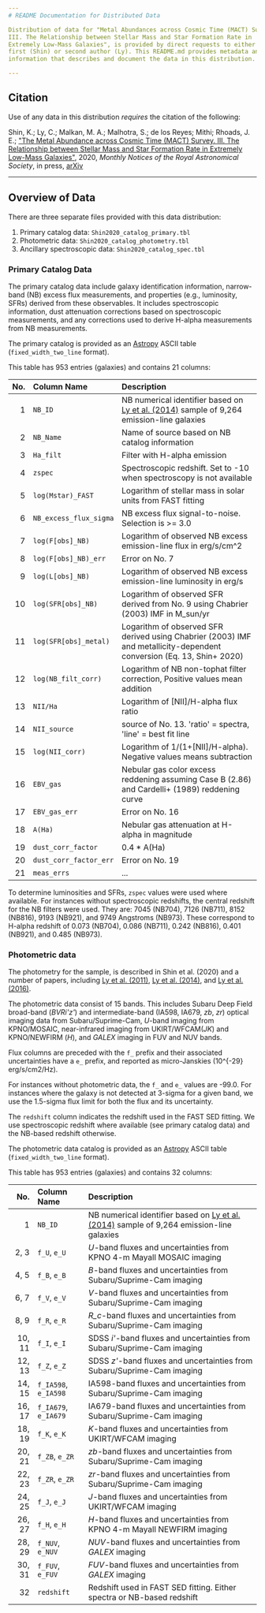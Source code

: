 ```yaml
---
# README Documentation for Distributed Data

Distribution of data for "Metal Abundances across Cosmic Time (MACT) Survey.
III. The Relationship between Stellar Mass and Star Formation Rate in
Extremely Low-Mass Galaxies", is provided by direct requests to either the
first (Shin) or second author (Ly). This README.md provides metadata and other
information that describes and document the data in this distribution.

---
```

## Citation

Use of any data in this distribution *requires* the citation of the following:

Shin, K.; Ly, C.; Malkan, M. A.; Malhotra, S.; de los Reyes; Mithi; Rhoads, J. E.;
["The Metal Abundance across Cosmic Time (MACT) Survey. III. The Relationship between Stellar Mass and Star Formation Rate in Extremely Low-Mass Galaxies"](https://doi.org/10.1093/mnras/staa3307),
2020, _Monthly Notices of the Royal Astronomical Society_, in press, 
[arXiv](https://arxiv.org/abs/1910.10735)

---
## Overview of Data

There are three separate files provided with this data distribution:
 1. Primary catalog data: `Shin2020_catalog_primary.tbl`
 2. Photometric data: `Shin2020_catalog_photometry.tbl`
 3. Ancillary spectroscopic data: `Shin2020_catalog_spec.tbl`


### Primary Catalog Data

The primary catalog data include galaxy identification information,
narrow-band (NB) excess flux measurements, and properties (e.g., luminosity,
SFRs) derived from these observables. It includes spectroscopic information,
dust attenuation corrections based on spectroscopic measurements, and any
corrections used to derive H-alpha measurements from NB measurements.

The primary catalog is provided as an [Astropy](https://astropy.org) ASCII table
(`fixed_width_two_line` format).

This table has 953 entries (galaxies) and contains 21 columns:

| No. | Column Name            | Description  |
|----:|:-----------------------|:-------------|
|  1  | `NB_ID`                | NB numerical identifier based on [Ly et al. (2014)](https://iopscience.iop.org/article/10.1088/0004-637X/780/2/122) sample of 9,264 emission-line galaxies |
|  2  | `NB_Name`              | Name of source based on NB catalog information |
|  3  | `Ha_filt`              | Filter with H-alpha emission |
|  4  | `zspec`                | Spectroscopic redshift. Set to -10 when spectroscopy is not available |
|  5  | `log(Mstar)_FAST`      | Logarithm of stellar mass in solar units from FAST fitting |
|  6  | `NB_excess_flux_sigma` | NB excess flux signal-to-noise. Selection is >= 3.0 |
|  7  | `log(F[obs]_NB)`       | Logarithm of observed NB excess emission-line flux in erg/s/cm^2 |
|  8  | `log(F[obs]_NB)_err`   | Error on No. 7 | 
|  9  | `log(L[obs]_NB)`       | Logarithm of observed NB excess emission-line luminosity in erg/s |
| 10  | `log(SFR[obs]_NB)`     | Logarithm of observed SFR derived from No. 9 using Chabrier (2003) IMF in M_sun/yr |
| 11  | `log(SFR[obs]_metal)`  | Logarithm of observed SFR derived using Chabrier (2003) IMF and metallicity-dependent conversion (Eq. 13, Shin+ 2020) |
| 12  | `log(NB_filt_corr)`    | Logarithm of NB non-tophat filter correction, Positive values mean addition |
| 13  | `NII/Ha`               | Logarithm of [NII]/H-alpha flux ratio |
| 14  | `NII_source`           | source of No. 13. 'ratio' = spectra, 'line' = best fit line |
| 15  | `log(NII_corr)`        | Logarithm of 1/(1+[NII]/H-alpha). Negative values means subtraction |
| 16  | `EBV_gas`              | Nebular gas color excess reddening assuming Case B (2.86) and Cardelli+ (1989) reddening curve |
| 17  | `EBV_gas_err`          | Error on No. 16 |
| 18  | `A(Ha)`                | Nebular gas attenuation at H-alpha in magnitude|
| 19  | `dust_corr_factor`     | 0.4 * A(Ha) |
| 20  | `dust_corr_factor_err` | Error on No. 19 |
| 21  | `meas_errs`            | ... |

To determine luminosities and SFRs, `zspec` values were used where available.
For instances without spectroscopic redshifts, the central redshift for the NB
filters were used. They are: 7045 (NB704), 7126 (NB711), 8152 (NB816), 9193 (NB921),
and 9749 Angstroms (NB973). These correspond to H-alpha redshift of 0.073 (NB704),
0.086 (NB711), 0.242 (NB816), 0.401 (NB921), and 0.485 (NB973).

### Photometric data

The photometry for the sample, is described in Shin et al. (2020)
and a number of papers, including [Ly et al. (2011)](https://doi.org/10.1088/0004-637X/735/2/91),
[Ly et al. (2014)](https://doi.org/10.1088/0004-637X/780/2/122), and
[Ly et al. (2016)](https://doi.org/10.3847/0067-0049/226/1/5).

The photometric data consist of 15 bands. This includes Subaru Deep Field
broad-band (_BVRi'z'_) and intermediate-band (IA598, IA679, _zb_, _zr_)
optical imaging data from Subaru/Suprime-Cam, _U_-band imaging from
KPNO/MOSAIC, near-infrared imaging from UKIRT/WFCAM(_JK_) and KPNO/NEWFIRM
(_H_), and _GALEX_ imaging in FUV and NUV bands.

Flux columns are preceded with the `f_` prefix and their associated uncertainties
have a `e_` prefix, and reported as micro-Janskies (10^{-29} erg/s/cm2/Hz).

For instances without photometric data, the `f_` and `e_` values are -99.0.
For instances where the galaxy is not detected at 3-sigma for a given band,
we use the 1.5-sigma flux limit for both the flux and its uncertainty.

The `redshift` column indicates the redshift used in the FAST SED fitting.
We use spectroscopic redshift where available (see primary catalog data)
and the NB-based redshift otherwise.

The photometric data catalog is provided as an [Astropy](https://astropy.org)
ASCII table (`fixed_width_two_line` format).

This table has 953 entries (galaxies) and contains 32 columns:

| No.    | Column Name            | Description  |
|-------:|:-----------------------|:-------------|
|      1 | `NB_ID`                | NB numerical identifier based on [Ly et al. (2014)](https://iopscience.iop.org/article/10.1088/0004-637X/780/2/122) sample of 9,264 emission-line galaxies |
|  2,  3 | `f_U`, `e_U`           | _U_-band fluxes and uncertainties from KPNO 4-m Mayall MOSAIC imaging |
|  4,  5 | `f_B`, `e_B`           | _B_-band fluxes and uncertainties from Subaru/Suprime-Cam imaging |
|  6,  7 | `f_V`, `e_V`           | _V_-band fluxes and uncertainties from Subaru/Suprime-Cam imaging |
|  8,  9 | `f_R`, `e_R`           | _R_c_-band fluxes and uncertainties from Subaru/Suprime-Cam imaging |
| 10, 11 | `f_I`, `e_I`           | SDSS _i'_-band fluxes and uncertainties from Subaru/Suprime-Cam imaging |
| 12, 13 | `f_Z`, `e_Z`           | SDSS _z'_-band fluxes and uncertainties from Subaru/Suprime-Cam imaging |
| 14, 15 | `f_IA598`, `e_IA598`   | IA598-band fluxes and uncertainties from Subaru/Suprime-Cam imaging |
| 16, 17 | `f_IA679`, `e_IA679`   | IA679-band fluxes and uncertainties from Subaru/Suprime-Cam imaging |
| 18, 19 | `f_K`, `e_K`           | _K_-band fluxes and uncertainties from UKIRT/WFCAM imaging |
| 20, 21 | `f_ZB`, `e_ZR`         | _zb_-band fluxes and uncertainties from Subaru/Suprime-Cam imaging |
| 22, 23 | `f_ZR`, `e_ZR`         | _zr_-band fluxes and uncertainties from Subaru/Suprime-Cam imaging |
| 24, 25 | `f_J`, `e_J`           | _J_-band fluxes and uncertainties from UKIRT/WFCAM imaging |
| 26, 27 | `f_H`, `e_H`           | _H_-band fluxes and uncertainties from KPNO 4-m Mayall NEWFIRM imaging |
| 28, 29 | `f_NUV`, `e_NUV`       | _NUV_-band fluxes and uncertainties from _GALEX_ imaging |
| 30, 31 | `f_FUV`, `e_FUV`       | _FUV_-band fluxes and uncertainties from _GALEX_ imaging |
|     32 | `redshift`             | Redshift used in FAST SED fitting. Either spectra or NB-based redshift |
